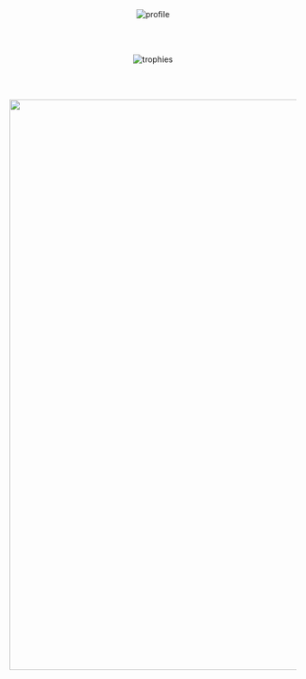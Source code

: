 <div align="center">
  <img src="https://socialify.git.ci/AnksioXD/anksioxd/image?font=Raleway&forks=1&issues=1&language=1&name=1&owner=1&pattern=Solid&pulls=1&stargazers=1&theme=Dark" alt="profile" />

  <br><br>

  <img src="https://github-profile-trophy.vercel.app/?username=AnksioXD&theme=gruvbox&row=1" alt="trophies" />

  <br><br>

  <img width=1000 src="https://spotify-github-profile.kittinanx.com/api/view?uid=dvldpttqh0531wlg4gt7r4lb8&cover_image=true&theme=natemoo-re&show_offline=false&background_color=000000&interchange=true&bar_color=53b14f&bar_color_cover=true)](https://github.com/kittinan/spotify-github-profile" />

</div>
